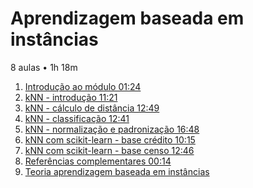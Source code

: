 # Aprendizagem baseada em instâncias

8 aulas • 1h 18m

1. [Introdução ao módulo 01:24]()
1. [kNN - introdução 11:21]()
1. [kNN - cálculo de distância 12:49]()
1. [kNN - classificação 12:41]()
1. [kNN - normalização e padronização 16:48]()
1. [kNN com scikit-learn - base crédito 10:15]()
1. [kNN com scikit-learn - base censo 12:46]()
1. [Referências complementares 00:14]()
1. [Teoria aprendizagem baseada em instâncias]()